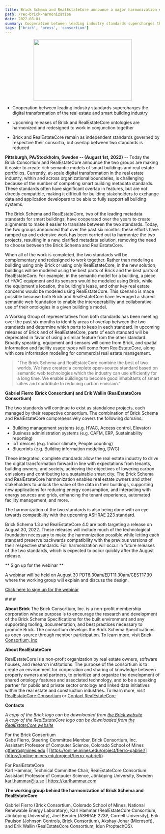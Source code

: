 ```yaml
---
title: Brick Schema and RealEstateCore announce a major harmonization effort between two smart building metadata standards
path: /rec-brick-harmonization
date: 2022-08-01
summary: Cooperation between leading industry standards supercharges the digital transformation of the real estate and smart building industry
tags: ['brick', 'press', 'consortium']
---
```

<p align="center">
<img width="319" height="200" src="/images/brick-rec-logo.jpeg">
</p>

- Cooperation between leading industry standards supercharges the digital transformation of the real estate and smart building industry

- Upcoming releases of Brick and RealEstateCore ontologies are harmonized and redesigned to work in conjunction together

- Brick and RealEstateCore remain as independent standards governed by respective their consortia, but overlap between two standards is reduced

**Pittsburgh, PA/Stockholm, Sweden -- (August 1st, 2022)** -- Today the Brick Consortium and RealEstateCore announce the two groups are making it easier to create rich semantic models of smart buildings and real estate portfolios. Currently, at-scale digital transformation in the real estate industry, within and across organizational boundaries, is challenging because of the number of competing smart building metadata standards. These standards often have significant overlap in features, but are not directly compatible, making it difficult for building stakeholders to exchange data and application developers to be able to fully support all building systems. 

The Brick Schema and RealEstateCore, two of the leading metadata standards for smart buildings, have cooperated over the years to create alignments to make it easier to translate  between the two standards. Today, the two groups announced that over the past six months, these efforts have ramped up and extensive work has been carried out to harmonize the two projects, resulting in a new, clarified metadata solution, removing the need to choose between the Brick Schema and RealEstateCore.

When all of the work is completed, the two standards will be complementary and redesigned to work together. Rather than modeling a building using only Brick or using only RealEstateCore, in the new solution, buildings will be modeled using the best parts of Brick and the best parts of RealEstateCore. For example, in the semantic model for a building, a piece of HVAC equipment and its sensors would be modeled using Brick, while the equipment's location, the building's lease, and other key real estate concerns would be modeled using RealEstateCore. This scenario is made possible because both Brick and RealEstateCore have leveraged a shared semantic web foundation to enable the interoperability and collaborative use of their ontologies in a given building's model.

A Working Group of representatives from both standards has been meeting over the past six months to identify areas of overlap between the two standards and determine which parts to keep in each standard. In upcoming releases of Brick and of RealEstateCore, parts of each standard will be deprecated in favor of using a similar feature from the other standard. Broadly speaking, equipment and sensors will come from Brick, and spatial information and facility usage types will come from RealEstateCore, along with core information modeling for commercial real estate management.


> &quot;The Brick Schema and RealEstateCore combine the best of two worlds. We have created a complete open-source standard based on semantic web technologies which the industry can use efficiently for a long time. We enable buildings to become good inhabitants of smart cities and contribute to reducing carbon emission.&quot;

**Gabriel Fierro (Brick Consortium) and Erik Wallin (RealEstateCore Consortium)**

The two standards will continue to exist as standalone projects, each managed by their respective consortium. The combination of Brick Schema and RealEstateCore comprehensively covers the following domains:
- Building management systems (e.g. HVAC, Access control, Elevator)
- Business administration systems (e.g. CAFM, ERP, Sustainability reporting)
- IoT devices (e.g. Indoor climate, People counting)
- Blueprints (e.g. Building information modeling, DWG)

These integrated, complete standards allow the real estate industry to drive the digital transformation forward in line with expectations from tenants, building owners, and society, achieving the objectives of lowering carbon emissions and contributing to a sustainable smart city. The Brick Schema and RealEstateCore harmonization enables real estate owners and other stakeholders to unlock the value of the data in their buildings, supporting new applications for reducing energy consumption, and interacting with energy sources and grids, enhancing the tenant experience, automated facility management, and more.

The harmonization of the two standards is also being done with an eye towards compatibility with the upcoming ASHRAE 223 standard.

Brick Schema 1.3 and RealEstateCore 4.0 are both targeting a release on August 30, 2022. These releases will include much of the technological foundation necessary to make the harmonization possible while letting each standard preserve backwards compatibility with the previous versions of their respective standards. Full harmonization will occur in future releases of the two standards, which is expected to occur quickly after the August release. 

** Sign up for the webinar **

A webinar will be held on August 30 PDT8.30am/EDT11.30am/CEST17.30 where the working group will explain and discuss the design.

[Click here to sign up for the webinar](https://attendee.gotowebinar.com/register/3990228177548424462)


&#35; &#35; &#35;

**About Brick**
The Brick Consortium, Inc. is a non-profit membership corporation whose purpose is to encourage the research and development of the Brick Schema Specifications for the built environment and any supporting tooling, documentation, and best practices necessary to promote Brick. The consortium develops the Brick Schema Specifications as open-source through member participation. To learn more, visit [Brick Consortium, Inc](https://brickschema.org/consortium)

**About RealEstateCore**

RealEstateCore is a non-profit organization by real estate owners, software houses, and research institutions. The purpose of the consortium is to create an environment for cooperation and sharing of knowledge between property owners and partners, to prioritize and organize the development of shared ontology features and associated technology, and to be a speaking partner for public and private sector ontology and linked data initiatives within the real estate and construction industries. To learn more, visit [RealEstateCore Consortium](https://www.realestatecore.io/) or [Contact RealEstateCore](mailto:hello@realestatecore.io)

**Contacts**

*A copy of the Brick logo can be downloaded from [the Brick website](https://brickschema.org/logoWithText.png)*<br />
*A copy of the RealEstateCore logo can be downloaded from [the RealEstateCore website](https://www.realestatecore.io/wp-content/uploads/2021/06/RealEstateCore_LOGO_cmyk_black-600x315.png)*

For the Brick Consortium<br />
Gabe Fierro, Steering Committee Member, Brick Consortium, Inc.<br />
Assistant Professor of Computer Science, Colorado School of Mines<br />
[gtfierro@mines.edu](mailto:gtfierro@mines.edu) | [https://online.mines.edu/project/fierro-gabriel/](https://online.mines.edu/project/fierro-gabriel/)

For RealEstateCore<br />
Karl Hammar, Technical Committee Chair, RealEstateCore Consortium<br />
Assistant Professor of Computer Science, Jönköping University, Sweden<br />
karl.hammar@ju.se | https://karlhammar.com<br />

**The working group behind the harmonization of Brick Schema and RealEstateCore**

Gabriel Fierro (Brick Consortium, Colorado School of Mines, National Renewable Energy Laboratory), Karl Hammar (RealEstateCore Consortium, Jönköping University), Joel Bender (ASHRAE 223P, Cornell University), Erik Paulson (Johnson Controls, Brick Consortium), Akshay Johar (Microsoft), and Erik Wallin (RealEstateCore Consortium, Idun ProptechOS).

